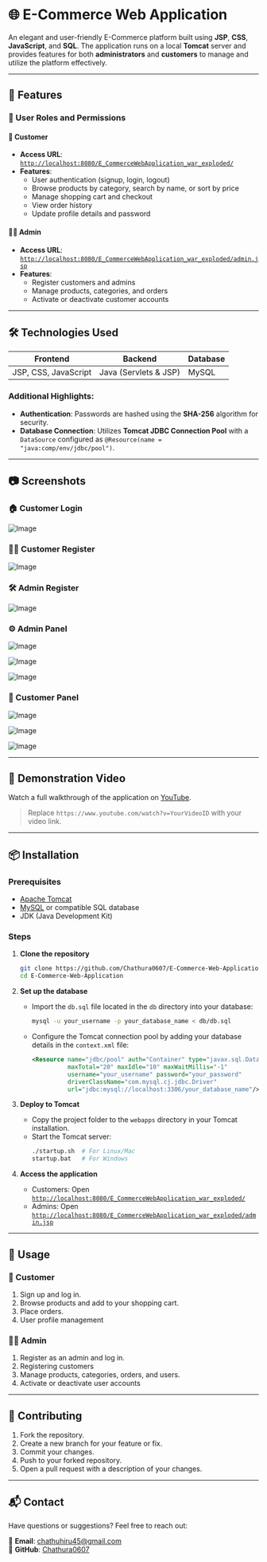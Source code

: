 
# 🌐 E-Commerce Web Application

An elegant and user-friendly E-Commerce platform built using **JSP**, **CSS**, **JavaScript**, and **SQL**. The application runs on a local **Tomcat** server and provides features for both **administrators** and **customers** to manage and utilize the platform effectively.  

---

## 🚀 Features  

### 🔑 User Roles and Permissions  

#### 👤 **Customer**  
- **Access URL**: [`http://localhost:8080/E_CommerceWebApplication_war_exploded/`](http://localhost:8080/E_CommerceWebApplication_war_exploded/)
- **Features**:  
  - User authentication (signup, login, logout)  
  - Browse products by category, search by name, or sort by price  
  - Manage shopping cart and checkout  
  - View order history  
  - Update profile details and password  

#### 👨‍💼 **Admin**  
- **Access URL**: [`http://localhost:8080/E_CommerceWebApplication_war_exploded/admin.jsp`](http://localhost:8080/E_CommerceWebApplication_war_exploded/admin.jsp)  
- **Features**:  
  - Register customers and admins  
  - Manage products, categories, and orders  
  - Activate or deactivate customer accounts  

---

## 🛠️ Technologies Used  

| **Frontend** | **Backend** | **Database** |
|--------------|-------------|--------------|
| JSP, CSS, JavaScript | Java (Servlets & JSP) | MySQL |

### Additional Highlights:
- **Authentication**: Passwords are hashed using the **SHA-256** algorithm for security.  
- **Database Connection**: Utilizes **Tomcat JDBC Connection Pool** with a `DataSource` configured as `@Resource(name = "java:comp/env/jdbc/pool")`.  

---

## 📷 Screenshots  

### 🏠 Customer Login  
![Image](https://github.com/user-attachments/assets/ca86f864-d17b-4321-89f8-7cb458634677)  

### 🧑‍💻 Customer Register  
![Image](https://github.com/user-attachments/assets/ed8d4a00-408d-40b7-9e13-5704465346e1)

### 🛠️ Admin Register  
![Image](https://github.com/user-attachments/assets/42de369b-4d65-4733-acc8-1c79be50c34f)

### ⚙️ Admin Panel  
![Image](https://github.com/user-attachments/assets/98f41484-409c-4433-9bad-66db0d646f67)

![Image](https://github.com/user-attachments/assets/9bee84a6-6596-4ebc-99f0-306009bd6ad6)

![Image](https://github.com/user-attachments/assets/89d97b30-c852-48d5-8b70-a874633518c9)

### 🛒 Customer Panel  
![Image](https://github.com/user-attachments/assets/2fe3691f-c115-449b-9c74-a4ffc1488025)

![Image](https://github.com/user-attachments/assets/79fb60a0-f19d-4509-8c83-33af1ef4064e)

![Image](https://github.com/user-attachments/assets/553d5e39-28f8-4534-bc54-a1b9bfb12ba5)

---

## 🎥 Demonstration Video  

Watch a full walkthrough of the application on [YouTube](https://www.youtube.com/watch?v=YourVideoID).  

> Replace `https://www.youtube.com/watch?v=YourVideoID` with your video link.  

---

## 📦 Installation  

### Prerequisites  
- [Apache Tomcat](https://tomcat.apache.org/)  
- [MySQL](https://www.mysql.com/) or compatible SQL database  
- JDK (Java Development Kit)  

### Steps  

1. **Clone the repository**  
   ```bash
   git clone https://github.com/Chathura0607/E-Commerce-Web-Application.git
   cd E-Commerce-Web-Application
   ```

2. **Set up the database**  
   - Import the `db.sql` file located in the `db` directory into your database:  
     ```bash
     mysql -u your_username -p your_database_name < db/db.sql
     ```  

   - Configure the Tomcat connection pool by adding your database details in the `context.xml` file:  
     ```xml
     <Resource name="jdbc/pool" auth="Container" type="javax.sql.DataSource"
               maxTotal="20" maxIdle="10" maxWaitMillis="-1"
               username="your_username" password="your_password"
               driverClassName="com.mysql.cj.jdbc.Driver"
               url="jdbc:mysql://localhost:3306/your_database_name"/>
     ```

3. **Deploy to Tomcat**  
   - Copy the project folder to the `webapps` directory in your Tomcat installation.  
   - Start the Tomcat server:  
     ```bash
     ./startup.sh  # For Linux/Mac
     startup.bat   # For Windows
     ```

4. **Access the application**  
   - Customers: Open [`http://localhost:8080/E_CommerceWebApplication_war_exploded/`](http://localhost:8080/E_CommerceWebApplication_war_exploded/)  
   - Admins: Open [`http://localhost:8080/E_CommerceWebApplication_war_exploded/admin.jsp`](http://localhost:8080/E_CommerceWebApplication_war_exploded/admin.jsp)  

---

## 🔧 Usage  

### 👤 Customer  
1. Sign up and log in.  
2. Browse products and add to your shopping cart.  
3. Place orders.
4. User profile management

### 👨‍💼 Admin  
1. Register as an admin and log in.
2. Registering customers 
3. Manage products, categories, orders, and users.
4. Activate or deactivate user accounts

---

## 🤝 Contributing  

1. Fork the repository.  
2. Create a new branch for your feature or fix.  
3. Commit your changes.  
4. Push to your forked repository.  
5. Open a pull request with a description of your changes.  

---

## 📬 Contact

Have questions or suggestions? Feel free to reach out:

📧 **Email**: [chathuhiru45@gmail.com](mailto:chathuhiru@gmail.com)  
🐙 **GitHub**: [Chathura0607](https://github.com/Chathura0607)  
